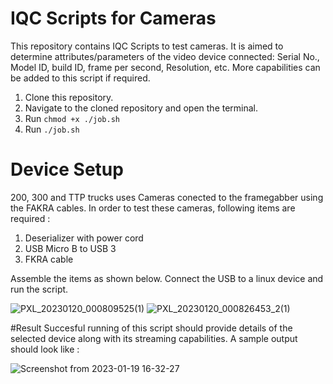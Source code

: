 # IQC Scripts for Cameras
This repository contains IQC Scripts to test cameras. It is aimed to determine attributes/parameters of the video device connected: Serial No., Model ID, build ID, frame per second, Resolution, etc. More capabilities can be added to this script if required. 


1. Clone this repository.
2. Navigate to the cloned repository and open the terminal.
3. Run `chmod +x ./job.sh`
4. Run `./job.sh`  


# Device Setup

200, 300 and TTP trucks uses Cameras conected to the framegabber using the FAKRA cables. In order to test these cameras, following items are required :
1. Deserializer with power cord
2. USB Micro B to USB 3
3. FKRA cable 

Assemble the items as shown below. Connect the USB to a linux device and run the script.


![PXL_20230120_000809525(1)](https://user-images.githubusercontent.com/103149798/213590965-103d69a4-5227-411c-8efe-db5dd8c15bf8.jpg)
![PXL_20230120_000826453_2(1)](https://user-images.githubusercontent.com/103149798/213590955-42d93240-08bf-4377-999e-b67d021ab118.jpg)

#Result
Succesful running of this script should provide details of the selected device along with its streaming capabilities. A sample output should look like :

![Screenshot from 2023-01-19 16-32-27](https://user-images.githubusercontent.com/103149798/213592573-68a5a115-2d91-40a8-b1d1-5657e83ba030.png)
